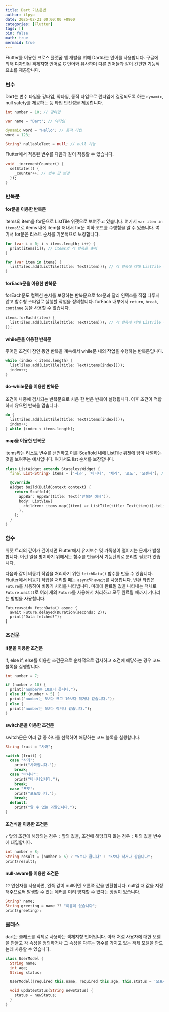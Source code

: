 ```yaml
---
title: Dart 기초문법
author: ilpyo
date: 2025-02-21 00:00:00 +0900
categories: [Flutter]
tags: []
pin: false
math: true
mermaid: true
---
```


Flutter를 이용한 크로스 플랫폼 앱 개발을 위해 Dart라는 언어를 사용합니다. 구글에 의해 디자인된 객체지향 언어로 C 언어와 유사하며 다른 언어들과 같이 간편한 기능적 요소를 제공합니다.

### 변수
Dart는 변수 타입을 강타입, 약타입, 동적 타입으로 런타입에 결정되도록 하는 `dynamic`, null safety를 제공하는 등 타입 안전성을 제공합니다.
```dart
int number = 10; // 강타입

var name = "Dart"; // 약타임

dynamic word = "Hello"; // 동적 타입
word = 123;

String? nullableText = null; // null 가능
```

Flutter에서 적용된 변수를 다음과 같이 적용할 수 있습니다.
```dart
void _incrementCounter() {
  setState(() {
    _counter++; // 변수 값 변경
  });
}
```

### 반복문

#### for문을 이용한 반복문
items의 item을 for문으로 ListTile 위젯으로 보여주고 있습니다. 여기서 `var item in items`으로 items 내에 item을 꺼내서 for문 이하 코드를 수행함을 알 수 있습니다. 여기서 for문은 리스트 순서를 기본적으로 보장합니다.
```dart
for (var i = 0; i < items.length; i++) {
  print(items[i]); // items의 각 항목을 출력
}

for (var item in items) {
  listTiles.add(ListTile(title: Text(item))); // 각 항목에 대해 ListTile 추가
}
```

#### forEach문을 이용한 반복문
forEach문도 컬렉션 순서를 보장하는 반복문으로 for문과 달리 인덱스를 직접 다루지 않고 함수형 스타일로 실행할 작업을 정의합니다. forEach 내부에서 `return`, `break`, `continue` 등을 사용할 수 없습니다.
```dart
items.forEach((item) {
  listTiles.add(ListTile(title: Text(item))); // 각 항목에 대해 ListTile 추가
});
```

#### while문을 이용한 반복문
주어진 조건이 참인 동안 반복을 계속해서 while문 내의 작업을 수행하는 반복문입니다. 
```dart
while (index < items.length) {
  listTiles.add(ListTile(title: Text(items[index])));
  index++;
}
```

#### do-while문을 이용한 반복문
조건이 나중에 검사되는 반복문으로 처음 한 번은 반복이 실행됩니다. 이후 조건이 적합하지 않으면 반복을 멈춥니다.
```dart
do {
  listTiles.add(ListTile(title: Text(items[index])));
  index++;
} while (index < items.length);
```

#### map을 이용한 반복문
items라는 리스트 변수를 선언하고 이를 Scaffold 내에 ListTile 위젯에 담아 나열하는 것을 보여주는 예시입니다. 여기서도 list 순서를 보장합니다.
```dart
class ListWidget extends StatelessWidget {
  final List<String> items = ['사과', '바나나', '체리', '포도', '오렌지']; // 리스트 데이터

  @override
  Widget build(BuildContext context) {
    return Scaffold(
      appBar: AppBar(title: Text('반복문 예제')),
      body: ListView(
        children: items.map((item) => ListTile(title: Text(item))).toList(), // 반복문 적용
      ),
    );
  }
}
```

### 함수
위젯 트리의 깊이가 깊어지면 Flutter에서 유지보수 및 가독성이 떨어지는 문제가 발생합니다. 이런 일을 방지하기 위해서는 함수를 만들어서 기능단위로 분리할 필요가 있습니다.

다음과 같이 비동기 작업을 처리하기 위한 `fetchData()` 함수를 만들 수 있습니다. Flutter에서 비동기 작업을 처리할 때는 `async`와 `await`를 사용합니다. 반환 타입은 `Future`를 사용하여 비동기 처리를 나타냅니다. 미래에 완료될 값을 나타내는 객체로 `Future.wait()`로 여러 개의 `Future`를 사용해서 처리하고 모두 완료될 때까지 기다리는 방법을 사용합니다. 
```
Future<void> fetchData() async {
  await Future.delayed(Duration(seconds: 2));
  print("Data fetched!");
}
```

### 조건문

#### if문을 이용한 조건문
if, else if, else를 이용한 조건문으로 순차적으로 검사하고 조건에 해당하는 경우 코드 블록을 실행합니다.
```dart
int number = 7;

if (number > 10) {
  print("number는 10보다 큽니다.");
} else if (number > 5) {
  print("number는 5보다 크고 10보다 작거나 같습니다.");
} else {
  print("number는 5보다 작거나 같습니다.");
}
```

#### switch문을 이용한 조건문
switch문은 여러 값 중 하나를 선택하여 해당하는 코드 블록을 실행합니다. 
```dart
String fruit = "사과";

switch (fruit) {
  case "사과":
    print("사과입니다.");
    break;
  case "바나나":
    print("바나나입니다.");
    break;
  case "포도":
    print("포도입니다.");
    break;
  default:
    print("알 수 없는 과일입니다.");
}
```

#### 조건식을 이용한 조건문
`?` 앞의 조건에 해당되는 경우 `:` 앞의 값을, 조건에 해당되지 않는 경우 `:` 뒤의 값을 변수에 대입합니다.
```dart
int number = 8;
String result = (number > 5) ? "5보다 큽니다" : "5보다 작거나 같습니다";
print(result);
```

#### null-aware를 이용한 조건문
`??` 연산자를 사용하면, 왼쪽 값이 null이면 오른쪽 값을 반환합니다. null일 때 값을 지정해주므로써 발생할 수 있는 에러를 미리 방지할 수 있다는 장점이 있습니다.
```dart
String? name;
String greeting = name ?? "이름이 없습니다";
print(greeting);
```

### 클래스
dart는 클래스를 객체로 사용하는 객체지향 언어입니다. 아래 처럼 사용자에 대한 모델을 만들고 각 속성을 정의하거나 그 속성을 다루는 함수를 가지고 있는 객체 모델을 만드는데 사용할 수 있습니다.
```dart
class UserModel {
  String name;
  int age;
  String status;

  UserModel({required this.name, required this.age, this.status = '오프라인'});

  void updateStatus(String newStatus) {
    status = newStatus;
  }
}
```
